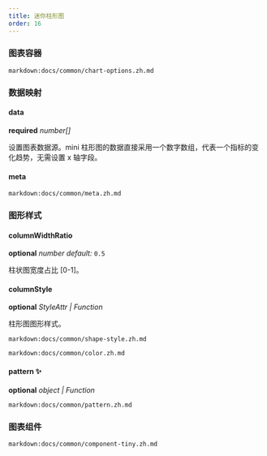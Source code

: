 ```yaml
---
title: 迷你柱形图
order: 16
---
```


### 图表容器

`markdown:docs/common/chart-options.zh.md`

### 数据映射

#### data

<description>**required** _number[]_</description>

设置图表数据源。mini 柱形图的数据直接采用一个数字数组，代表一个指标的变化趋势，无需设置 x 轴字段。

#### meta

`markdown:docs/common/meta.zh.md`

### 图形样式

#### columnWidthRatio

<description>**optional** _number_ _default:_ `0.5`</description>

柱状图宽度占比 [0-1]。

#### columnStyle

<description>**optional** _StyleAttr | Function_</description>

柱形图图形样式。

`markdown:docs/common/shape-style.zh.md`

`markdown:docs/common/color.zh.md`

#### pattern ✨

<description>**optional** _object | Function_</description>

`markdown:docs/common/pattern.zh.md`

### 图表组件

`markdown:docs/common/component-tiny.zh.md`
